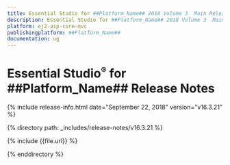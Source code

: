 ```yaml
---
title: Essential Studio for ##Platform_Name## 2018 Volume 3  Main Release Release Notes  
description: Essential Studio for ##Platform_Name## 2018 Volume 3  Main Release Release Notes  
platform: ej2-asp-core-mvc
publishingplatform: ##Platform_Name##
documentation: ug
---
```


# Essential Studio<sup style="font-size:70%">&reg;</sup> for  ##Platform_Name##  Release Notes  

{% include release-info.html date="September 22, 2018"   version="v16.3.21"  %} 

{% directory path: _includes/release-notes/v16.3.21 %}

{% include {{file.url}} %}

{% enddirectory %}
